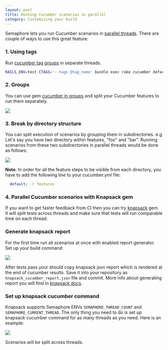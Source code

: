 ```yaml
---
layout: post
title: Running Cucumber scenarios in parallel
category: Customizing your build
---
```


Semaphore lets you run Cucumber scenarios in [parallel threads](https://semaphoreapp.com/parallelism). There are couple of ways to use this great feature:

### 1. Using tags

Run [cucumber tag groups](https://github.com/cucumber/cucumber/wiki/Tags) in separate threads.

```bash
RAILS_ENV=test CTAGS='--tags @tag_name' bundle exec rake cucumber default: features
```

### 2. Groups

You can use gem [cucumber in groups](https://github.com/cloudcastle/cucumber_in_groups) and split your Cucumber features to run them separately.

<img src="/docs/assets/img/running-cucumber-scenarios-in-threads/group_threads.png" class="img-responsive">

### 3. Break by directory structure

You can split execution of scenarios by grouping them in subdirectories.
e.g Let's say you have two directory within features, "foo" and "bar".
Running scenarios from these two subdirectories in parallel threads would be done as follows:

<img src="/docs/assets/img/running-cucumber-scenarios-in-threads/directory_threads.png" class="img-responsive">

__Note__: In order for all the feature steps to be visible from each directory, you have to add the following line to your cucumber.yml file:

```yml
  default: -r features
```

### 4. Parallel Cucumber scenarios with Knapsack gem

If you want to get faster feedback from CI then you can try [knapsack](https://github.com/ArturT/knapsack) gem. It will split tests across threads and make sure that tests will run comparable time on each thread.

### Generate knapsack report

For the first time run all scenarios at once with enabled report generator. Set up your build command:

<img src="/docs/assets/img/running-cucumber-scenarios-in-threads/knapsack-generate-report.png" class="img-responsive">

After tests pass your should copy knapsack json report which is rendered at the end of cucumber results. Save it into your repository as `knapsack_cucumber_report.json` file and commit. More info about generating report you will find in [knapsack docs](https://github.com/ArturT/knapsack#usage).

### Set up knapsack cucumber command

Knapsack supports Semaphore ENVs `SEMAPHORE_THREAD_COUNT` and `SEMAPHORE_CURRENT_THREAD`. The only thing you need to do is set up knapsack cucumber command for as many threads as you need. Here is an example:

<img src="/docs/assets/img/running-cucumber-scenarios-in-threads/knapsack-config-threads.png" class="img-responsive">

Scenarios will be split across threads.
